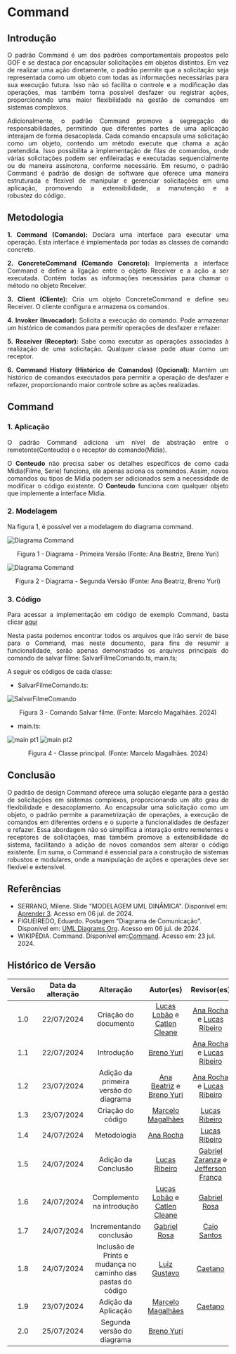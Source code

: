# Command

## Introdução

<div style="text-align: justify;">
O padrão Command é um dos padrões comportamentais propostos pelo GOF e se destaca por encapsular solicitações em objetos distintos. Em vez de realizar uma ação diretamente, o padrão permite que a solicitação seja representada como um objeto com todas as informações necessárias para sua execução futura. Isso não só facilita o controle e a modificação das operações, mas também torna possível desfazer ou registrar ações, proporcionando uma maior flexibilidade na gestão de comandos em sistemas complexos.
</p>
Adicionalmente, o padrão Command promove a segregação de responsabilidades, permitindo que diferentes partes de uma aplicação interajam de forma desacoplada. Cada comando encapsula uma solicitação como um objeto, contendo um método execute que chama a ação pretendida. Isso possibilita a implementação de filas de comandos, onde várias solicitações podem ser enfileiradas e executadas sequencialmente ou de maneira assíncrona, conforme necessário. Em resumo, o padrão Command é padrão de design de software que oferece uma maneira estruturada e flexível de manipular e gerenciar solicitações em uma aplicação, promovendo a extensibilidade, a manutenção e a robustez do código.
</div>

## Metodologia

<div style="text-align: justify;">

**1. Command (Comando):** Declara uma interface para executar uma operação. Esta interface é implementada por todas as classes de comando concreto.

**2. ConcreteCommand (Comando Concreto):** Implementa a interface Command e define a ligação entre o objeto Receiver e a ação a ser executada. Contém todas as informações necessárias para chamar o método no objeto Receiver.

**3. Client (Cliente):** Cria um objeto ConcreteCommand e define seu Receiver. O cliente configura e armazena os comandos.

**4. Invoker (Invocador):** Solicita a execução do comando. Pode armazenar um histórico de comandos para permitir operações de desfazer e refazer.

**5. Receiver (Receptor):** Sabe como executar as operações associadas à realização de uma solicitação. Qualquer classe pode atuar como um receptor.

**6. Command History (Histórico de Comandos) (Opcional):** Mantém um histórico de comandos executados para permitir a operação de desfazer e refazer, proporcionando maior controle sobre as ações realizadas.

</div>

## Command

### 1. Aplicação

<div style="text-align: justify;">

O padrão Command adiciona um nível de abstração entre o remetente(Conteudo) e o receptor do comando(Midia).

O **Conteudo** não precisa saber os detalhes específicos de como cada Midia(Filme, Serie) funciona, ele apenas aciona os comandos. Assim, novos comandos ou tipos de Midia podem ser adicionados sem a necessidade de modificar o código existente. O **Conteudo** funciona com qualquer objeto que implemente a interface Midia.
   
</div>

### 2. Modelagem

Na figura 1, é possível ver a modelagem do diagrama command.

<div >

![Diagrama Command](../assets/img/command/v1_command.png)

<p style="text-align: center">Figura 1 - Diagrama - Primeira Versão (Fonte: Ana Beatriz, Breno Yuri) </p>
</div>

<div >

![Diagrama Command](../assets/img/command/versao2command.png)
<p style="text-align: center">Figura 2 - Diagrama - Segunda Versão (Fonte: Ana Beatriz, Breno Yuri) </p>

</div>

### 3. Código

<div style="text-align: justify;">

Para acessar a implementação em código de exemplo Command, basta clicar [aqui](https://github.com/UnBArqDsw2024-1/2024.1_G4_My_Video/tree/main/src/Command/src/main.ts)

Nesta pasta podemos encontrar todos os arquivos que irão servir de base para o Command, mas neste documento, para fins de resumir a funcionalidade, serão apenas demonstrados os arquivos principais do comando de salvar filme: SalvarFilmeComando.ts, main.ts;

</div>

<div style="text-align: justify;">
A seguir os códigos de cada classe:

- SalvarFilmeComando.ts:

![SalvarFilmeComando](../assets/img/command/SalvarFilmeComando-ts.png)

<div style="text-align: center;">
  <p>Figura 3 - Comando Salvar filme. (Fonte: Marcelo Magalhães. 2024)</p>
</div>

- main.ts:

![main pt1](../assets/img/command/main-ts1.png)
![main pt2](../assets/img/command/main-ts2.png)

<div style="text-align: center;">
  <p>Figura 4 - Classe principal. (Fonte: Marcelo Magalhães. 2024)</p>
</div>

</div>

## Conclusão

<div style="text-align: justify;">
O padrão de design Command oferece uma solução elegante para a gestão de solicitações em sistemas complexos, proporcionando um alto grau de flexibilidade e desacoplamento. Ao encapsular uma solicitação como um objeto, o padrão permite a parametrização de operações, a execução de comandos em diferentes ordens e o suporte a funcionalidades de desfazer e refazer. Essa abordagem não só simplifica a interação entre remetentes e receptores de solicitações, mas também promove a extensibilidade do sistema, facilitando a adição de novos comandos sem alterar o código existente. Em suma, o Command é essencial para a construção de sistemas robustos e modulares, onde a manipulação de ações e operações deve ser flexível e extensível.
</div>

## Referências

- SERRANO, Milene. Slide "MODELAGEM UML DINÂMICA". Disponível em: [Aprender 3](https://aprender3.unb.br/pluginfile.php/2790248/mod_label/intro/Arquitetura%20e%20Desenho%20de%20Software%20-%20Aula%20Modelagem%20UML%20Din%C3%A2mica%20-%20Profa.%20Milene.pdf). Acesso em 06 jul. de 2024. </br>
- FIGUEIREDO, Eduardo. Postagem "Diagrama de Comunicação". Disponível em: [UML Diagrams Org](https://homepages.dcc.ufmg.br/~figueiredo/disciplinas/aulas/uml-diagrama-comunicacao_v01.pdf). Acesso em 06 jul. de 2024. </br>
- WIKIPÉDIA. Command. Disponível em:[Command](https://pt.wikipedia.org/wiki/Command). Acesso em: 23 jul. 2024.

## Histórico de Versão

| Versão | Data da alteração |               Alteração               |                                           Autor(es)                                           |                                           Revisor(es)                                              | Data de revisão |
| :----: | :---------------: | :-----------------------------------: | :-------------------------------------------------------------------------------------------: | :----------------------------------------------------------------------------------------------:   | :-------------: |
|  1.0   |    22/07/2024     |         Criação do documento          | [Lucas Lobão](https://github.com/lucaslobao-18) e [Catlen Cleane](https://github.com/catlenc) |    [Ana Rocha](https://github.com/anaaroch) e [Lucas Ribeiro](https://github.com/lucassouzs)       |   24/07/2024    |
|  1.1   |    22/07/2024     |              Introdução               |                           [Breno Yuri](https://github.com/YuriBre)                            |    [Ana Rocha](https://github.com/anaaroch) e [Lucas Ribeiro](https://github.com/lucassouzs)       |   24/07/2024    |
|  1.2   |    23/07/2024     | Adição da primeira versão do diagrama |      [Ana Beatriz](https://github.com/anabfs) e [Breno Yuri](https://github.com/YuriBre)      |    [Ana Rocha](https://github.com/anaaroch) e [Lucas Ribeiro](https://github.com/lucassouzs)       |   24/07/2024    |
|  1.3   |    23/07/2024     |           Criação do código           |                       [Marcelo Magalhães](https://github.com/marrcelo)                        |                          [Lucas Ribeiro](https://github.com/lucassouzs)                            |   24/07/2024    |
|  1.4   |    24/07/2024     |              Metodologia              |                           [Ana Rocha](https://github.com/anaaroch)                            |                          [Lucas Ribeiro](https://github.com/lucassouzs)                            |   24/07/2024    |
|  1.5   |    24/07/2024     |          Adição da Conclusão          |                        [Lucas Ribeiro](https://github.com/lucassouzs)                         |[Gabriel Zaranza](https://github.com/gabrielrosa09) e [Jefferson França](https://github.com/Frans6) |   24/07/2024    |
|  1.6   |    24/07/2024     | Complemento na introdução             | [Lucas Lobão](https://github.com/lucaslobao-18) e [Catlen Cleane](https://github.com/catlenc) |  [Gabriel Rosa](https://github.com/gabrielrosa)                                                    |   24/07/2024    |
|  1.7   |    24/07/2024     | Incrementando conclusão               | [Gabriel Rosa](https://github.com/gabrielrosa09)                                              |  [Caio Santos](https://github.com/caiobsantos)                                                     |   24/07/2024    |
|  1.8   |    24/07/2024     | Inclusão de Prints e mudança no caminho das pastas do código | [Luiz Gustavo](https://github.com/Luiz-GL-Campos)                      |                          [Caetano](https://github.com/caeslucio)                                   |   24/07/2024    |
|  1.9   |    23/07/2024     |           Adição da Aplicação         |       [Marcelo Magalhães](https://github.com/marrcelo)                                        |                          [Caetano](https://github.com/caeslucio)                                   |   24/07/2024    |
|  2.0   |    25/07/2024     |           Segunda versão do diagrama         |       [Breno Yuri](https://github.com/YuriBre)                                        |                                                          |   25/07/2024    |
